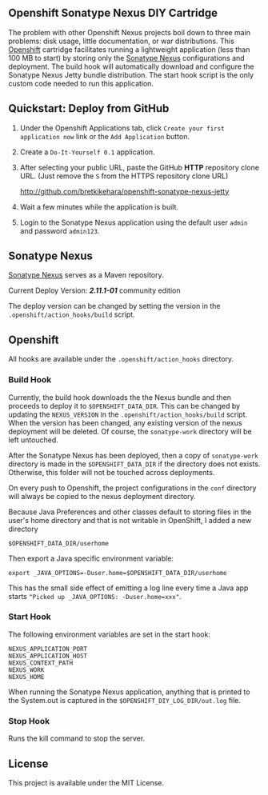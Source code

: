 Openshift Sonatype Nexus DIY Cartridge
-------------------------

The problem with other Openshift Nexus projects boil down to three main problems: disk usage, little documentation, or war distributions. This [Openshift](https://www.openshift.com/) cartridge facilitates running a lightweight application (less than 100 MB to start) by storing only the [Sonatype Nexus](http://www.sonatype.org/nexus/) configurations and deployment. The build hook will automatically download and configure the Sonatype Nexus Jetty bundle distribution. The start hook script is the only custom code needed to run this application.

## Quickstart: Deploy from GitHub

1. Under the Openshift Applications tab, click `Create your first application now` link or the `Add Application` button.
2. Create a `Do-It-Yourself 0.1` application.
3. After selecting your public URL, paste the GitHub **HTTP** repository clone URL. (Just remove the `S` from the HTTPS repository clone URL)

	http://github.com/bretkikehara/openshift-sonatype-nexus-jetty

4. Wait a few minutes while the application is built.
5. Login to the Sonatype Nexus application using the default user `admin` and password `admin123`.

## Sonatype Nexus

[Sonatype Nexus](http://www.sonatype.org/nexus/) serves as a Maven repository.

Current Deploy Version: ***2.11.1-01*** community edition

The deploy version can be changed by setting the version in the `.openshift/action_hooks/build` script.

## Openshift

All hooks are available under the `.openshift/action_hooks` directory.

### Build Hook
Currently, the build hook downloads the the Nexus bundle and then proceeds to deploy it to `$OPENSHIFT_DATA_DIR`. This can be changed by updating the `NEXUS_VERSION` in the `.openshift/action_hooks/build` script. When the version has been changed, any existing version of the nexus deployment will be deleted. Of course, the `sonatype-work` directory will be left untouched.

After the Sonatype Nexus has been deployed, then a copy of `sonatype-work` directory is made in the `$OPENSHIFT_DATA_DIR` if the directory does not exists. Otherwise, this folder will not be touched across deployments.

On every push to Openshift, the project configurations in the `conf` directory will always be copied to the nexus deployment directory.

Because Java Preferences and other classes default to storing files in the user's home directory and that is not writable in OpenShift, I added a new directory

	$OPENSHIFT_DATA_DIR/userhome

Then export a Java specific environment variable:

	export _JAVA_OPTIONS=-Duser.home=$OPENSHIFT_DATA_DIR/userhome

This has the small side effect of emitting a log line every time a Java app starts `"Picked up _JAVA_OPTIONS: -Duser.home=xxx"`.

### Start Hook

The following environment variables are set in the start hook:

	NEXUS_APPLICATION_PORT
	NEXUS_APPLICATION_HOST
	NEXUS_CONTEXT_PATH
	NEXUS_WORK
	NEXUS_HOME

When running the Sonatype Nexus application, anything that is printed to the System.out is captured in the `$OPENSHIFT_DIY_LOG_DIR/out.log` file.

### Stop Hook

Runs the kill command to stop the server.

## License

This project is available under the MIT License.
